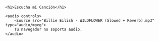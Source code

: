 <!DOCTYPE html>
<html lang="es">
<head>
    <meta charset="UTF-8">
    <meta name="viewport" content="width=device-width, initial-scale=1.0">
    <title>Reproductor de Música</title>
</head>
<body>

    <h1>Escucha mi Canción</h1>

    <audio controls>
        <source src="Billie Eilish - WILDFLOWER (Slowed + Reverb).mp3" type="audio/mpeg">
        Tu navegador no soporta audio.
    </audio>

</body>
</html>
